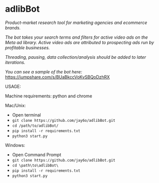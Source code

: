 # adlibBot

*Product-market research tool for marketing agencies and ecommerce brands.*

*The bot takes your search terms and filters for active video ads on the Meta ad library. Active video ads are attributed to prospecting ads run by profitable businesses.*

*Threading, pausing, data collection/analysis should be added to later iterations.*

*You can see a sample of the bot here:* https://jumpshare.com/s/BUaBkccVoKvSBQoDzhRX
 
USAGE:

Machine requirements: python and chrome

Mac/Unix:

- Open terminal
- `git clone https://github.com/jay6o/adlibBot.git`
- `cd /path/to/adlibBot/`
- `pip install -r requirements.txt`
- `python3 start.py`


Windows:
- Open Command Prompt
- `git clone https://github.com/jay6o/adlibBot.git`
- `cd \path\to\adlibBot\`
- `pip install -r requirements.txt`
- `python3 start.py`
